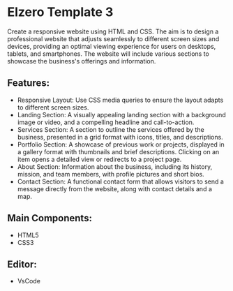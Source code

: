 # Elzero Template 3

Create a responsive website using HTML and CSS. The aim is to design a professional website that adjusts seamlessly to different screen sizes and devices, 
providing an optimal viewing experience for users on desktops, tablets, and smartphones. The website will include various sections to showcase the business's offerings and information.

## Features:
- Responsive Layout: Use CSS media queries to ensure the layout adapts to different screen sizes.
- Landing Section: A visually appealing landing section with a background image or video, and a compelling headline and call-to-action.
- Services Section: A section to outline the services offered by the business, presented in a grid format with icons, titles, and descriptions.
- Portfolio Section: A showcase of previous work or projects, displayed in a gallery format with thumbnails and brief descriptions. Clicking on an item opens a detailed view or redirects to a project page.
- About Section: Information about the business, including its history, mission, and team members, with profile pictures and short bios.
- Contact Section: A functional contact form that allows visitors to send a message directly from the website, along with contact details and a map.

## Main Components:
- HTML5
- CSS3

## Editor:
- VsCode
